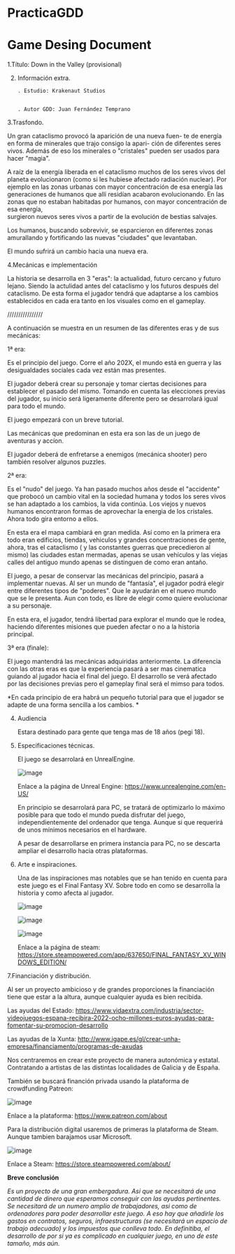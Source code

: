 # PracticaGDD

Game Desing Document 
=============================
1.Título: Down in the Valley (provisional)


2. Información extra.


       . Estudio: Krakenaut Studios


       . Autor GDD: Juan Fernández Temprano
       
       
3.Trasfondo.

 Un gran cataclismo provocó la aparición de una nueva fuen-
 te de energía en forma de minerales que trajo consigo la apari-
 ción de diferentes seres vivos. Además de eso los minerales
 o "cristales" pueden ser usados para hacer "magia".
 
 A raíz de la energía liberada en el cataclismo muchos
 de los seres vivos del planeta evolucionaron (como si les hubiese afectado radiación nuclear). 
 Por ejemplo en las zonas urbanas con mayor concentración de esa energía las generaciones de 
 humanos que allí residían acabaron evolucionando.
 En las zonas que no estaban habitadas por humanos, con mayor concentración de esa energía,  
 surgieron nuevos seres vivos a partir de la evolución de bestias salvajes.

 Los humanos, buscando sobrevivir, se esparcieron en diferentes zonas amurallando y fortificando 
 las nuevas "ciudades" que levantaban.

 El mundo sufrirá un cambio hacia una nueva era.



4.Mecánicas e implementación

 La historia se desarrolla en 3 "eras": la actualidad, futuro cercano
 y futuro lejano. Siendo la actulidad antes del cataclismo y los futuros 
 después del cataclismo. De esta forma el jugador tendrá que adaptarse a los 
 cambios establecidos en cada era tanto en los visuales como en el gameplay. 
 
 ////////////////
 
 A continuación se muestra en un resumen de las diferentes eras y de sus mecánicas:
 
 1ª era: 
 
  Es el principio del juego. Corre el año 202X, el mundo está en guerra y las desigualdades 
  sociales cada vez están mas presentes. 
  
  El jugador deberá crear su personaje y tomar ciertas decisiones para establecer el pasado
  del mismo. 
  Tomando en cuenta las elecciones previas del jugador, su inicio será ligeramente diferente 
  pero se desarrolará igual para todo el mundo.
  
  El juego empezará con un breve tutorial.
  
  Las mecánicas que predominan en esta era son las de 
  un juego de aventuras y accíon.
  
  El jugador deberá de enfretarse a enemigos (mecánica shooter) pero también resolver algunos puzzles.
  
  
 2ª era:
 
 Es el "nudo" del juego. 
 Ya han pasado muchos años desde el "accidente" que probocó un cambio vital en la sociedad
 humana y todos los seres vivos se han adaptado a los cambios, la vida continúa. Los viejos
 y nuevos humanos encontraron formas de aprovechar la energia de los cristales. Ahora todo
 gira entorno a ellos. 
 
 En esta era el mapa cambiará en gran medida. Así como en la primera era todo eran edificios,
 tiendas, vehiculos y grandes concentraciones de gente, ahora, tras el cataclismo ( y las
 constantes guerras que precedieron al mismo) las ciudades estan mermadas, apenas se usan
 vehículos y las viejas calles del antiguo mundo apenas se distinguen de como eran antaño.
 
 El juego, a pesar de conservar las mecánicas del principio, pasará a implementar nuevas.
 Al ser un mundo de "fantasía", el jugador podrá elegir entre diferentes tipos de "poderes".
 Que le ayudarán en el nuevo mundo que se le presenta. Aun con todo, es libre de elegir
 como quiere evolucionar a su personaje. 
 
 En esta era, el jugador, tendrá libertad para explorar el mundo que le rodea, haciendo 
 diferentes misiones que pueden afectar o no a la historia principal. 
 
 
 3ª era (finale): 
 
  El juego mantendrá las mecánicas adquiridas anteriormente. La diferencia con las otras
  eras es que la experiencia pasará a ser mas cinematica guiando al jugador hacia el final
  del juego. El desarrollo se verá afectado por las decisiones previas pero el gameplay
  final será el mimso para todos. 

  
  *En cada principio de era habrá un pequeño tutorial para que el jugador se adapte de una 
  forma sencilla a los cambios. *
 
 
4. Audiencia


   Estara destinado para gente que tenga mas de 18 años (pegi 18). 
   

5. Especificaciones técnicas. 

   El juego se desarrolará en UnrealEngine.
   
   ![image](https://user-images.githubusercontent.com/67064836/151707057-ccbc3432-1a33-43b6-85d8-e8e881b726ab.png)
   
   Enlace a la página de Unreal Engine: https://www.unrealengine.com/en-US/

   
   
   En principio se desarrolará para PC, se tratará de optimizarlo lo máximo 
   posible para que todo el mundo pueda disfrutar del juego, independientemente
   del ordenador que tenga. Aunque si que requerirá de unos mínimos necesarios 
   en el hardware. 
   
   
   A pesar de desarrollarse en primera instancia para PC, no se descarta ampliar
   el desarrollo hacia otras plataformas.
   
   
 6. Arte e inspiraciones.

    Una de las inspiraciones mas notables que se han tenido en cuenta para este juego
    es el Final Fantasy XV. Sobre todo en como se desarrolla la historia y como afecta
    al jugador. 
    
    ![image](https://user-images.githubusercontent.com/67064836/151706911-04946db9-d865-4e09-8302-d8bd22f22e64.png)
    
    ![image](https://user-images.githubusercontent.com/67064836/151706960-3c365446-720c-45ef-8988-cdf4267dfaa5.png)
    
    ![image](https://user-images.githubusercontent.com/67064836/151706968-2fff20dc-1346-4157-94d4-6722dcee0362.png)


    
    Enlace a la página de steam: https://store.steampowered.com/app/637650/FINAL_FANTASY_XV_WINDOWS_EDITION/
    
    
 7.Financiación y distribución.
 
  Al ser un proyecto ambicioso y de grandes proporciones la financiación tiene que estar a la altura, aunque cualquier 
  ayuda es bien recibida. 
  
  Las ayudas del Estado: https://www.vidaextra.com/industria/sector-videojuegos-espana-recibira-2022-ocho-millones-euros-ayudas-para-fomentar-su-promocion-desarrollo
  
  Las ayudas de la Xunta: http://www.igape.es/gl/crear-unha-empresa/financiamento/programas-de-axudas
  
  Nos centraremos en crear este proyecto de manera autonómica y estatal. Contratando a artistas de las distintas localidades de Galicia y de España. 
  
  También se buscará financión privada usando la plataforma de crowdfunding Patreon: 
  
  ![image](https://user-images.githubusercontent.com/67064836/151707503-7127d9de-d136-48e1-b75b-d0733f30803e.png)
  

  Enlace a la plataforma: https://www.patreon.com/about
  
  Para la distribución digital usaremos de primeras la plataforma de Steam. Aunque tambien barajamos usar Microsoft. 
  
  ![image](https://user-images.githubusercontent.com/67064836/151707756-c59b0996-54e6-4666-a238-778e92fb4967.png)
  
  Enlace a Steam: https://store.steampowered.com/about/
  
 
 
 
 
 
 **Breve conclusión** 
 
  *Es un proyecto de una gran embergadura. Asi que se necesitará de una cantidad de dinero que esperamos conseguir con las ayudas pertinentes.
   Se necesitará de un numero amplio de trabajadores, asi como de ordenadores para poder desarrollar este juego. A eso hay que añadirle los 
   gastos en contratos, seguros, infraestructuras (se necesitará un espacio de trabajo adecuado) y los impuestos que conlleva todo. 
   En definitiba, el desarrollo de por si ya es complicado en cualquier juego, en uno de este tamaño, más aún.*

  
  
  

  
  
  
  
 
   
    
    

   





